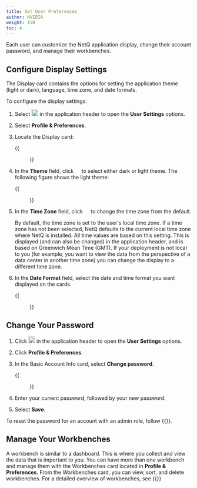 ```yaml
---
title: Set User Preferences
author: NVIDIA
weight: 150
toc: 4
---
```

Each user can customize the NetQ application display, change their account password, and manage their workbenches.

## Configure Display Settings

The Display card contains the options for setting the application theme (light or dark), language, time zone, and date formats.

To configure the display settings:

1. Select <img src="https://icons.cumulusnetworks.com/17-Users/19-Natural-Close%20Up-Single%20User-Man/single-man-circle.svg" height="18" width="18"/> in the application header to open the **User Settings** options.
2. Select **Profile & Preferences**.
3. Locate the Display card:

    {{<figure src="/images/netq/user-settings-display-card.png" alt="display card with fields specifying theme, language, time zone, and date format." width="200">}}

4. In the **Theme** field, click <img src="https://icons.cumulusnetworks.com/52-Arrows-Diagrams/01-Arrows/arrow-button-down-2.svg" height="14" width="14"/> to select either dark or light theme. The following figure shows the light theme:

    {{<figure src="/images/netq/user-settings-light-theme.png" alt="NetQ workbench displayed in light theme" height="275" width="1000">}}

5. In the **Time Zone** field, click <img src="https://icons.cumulusnetworks.com/52-Arrows-Diagrams/01-Arrows/arrow-button-down-2.svg" height="14" width="14"/> to change the time zone from the default.  
    
    By default, the time zone is set to the user's local time zone. If a time zone has not been selected, NetQ defaults to the current local time zone where NetQ is installed. All time values are based on this setting. This is displayed (and can also be changed) in the application header, and is based on Greenwich Mean Time (GMT).  If your deployment is not local to you (for example, you want to view the data from the perspective of a data center in another time zone) you can change the display to a different time zone.

6. In the **Date Format** field, select the date and time format you want displayed on the cards.  

    {{<figure src="/images/netq/date-format-field.png" alt="" width="200">}}

## Change Your Password

1. Click <img src="https://icons.cumulusnetworks.com/17-Users/19-Natural-Close%20Up-Single%20User-Man/single-man-circle.svg" height="18" width="18"/> in the application header to open the **User Settings** options.
2. Click **Profile & Preferences**.
3. In the Basic Account Info card, select **Change password**.

    {{<figure src="/images/netq/basic-reset-password.png" alt="" width="200">}}

4. Enter your current password, followed by your new password.

5. Select **Save**.

To reset the password for an account with an admin role, follow {{<link title="Add and Manage Accounts#Reset an Admin Password" text="these instructions">}}.

## Manage Your Workbenches

A workbench is similar to a dashboard. This is where you collect and view the data that is important to you. You can have more than one workbench and manage them with the Workbenches card located in **Profile & Preferences**. From the Workbenches card, you can view, sort, and delete workbenches. For a detailed overview of workbenches, see {{<link title="Focus Your Monitoring Using Workbenches" text="Focus Your Monitoring Using Workbenches.">}}